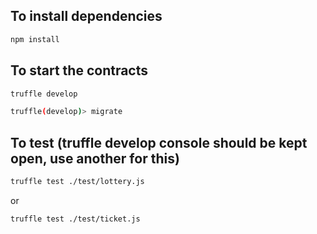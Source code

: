 ## To install dependencies
```bash
npm install
``` 

## To start the contracts
```bash
truffle develop
```

```bash
truffle(develop)> migrate 
```

## To test (truffle develop console should be kept open, use another for this)
```bash
truffle test ./test/lottery.js
```
or

```bash
truffle test ./test/ticket.js
```